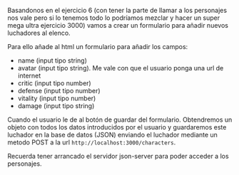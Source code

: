 Basandonos en el ejercicio 6 (con tener la parte de llamar a los personajes nos vale pero si lo tenemos todo lo podríamos mezclar y hacer un super mega ultra ejercicio 3000) vamos a crear un formulario para añadir nuevos luchadores al elenco.

Para ello añade al html un formulario para añadir los campos:

- name (input tipo string)
- avatar (input tipo string). Me vale con que el usuario ponga una url de internet
- critic (input tipo number)
- defense (input tipo number)
- vitality (input tipo number)
- damage (input tipo string)

Cuando el usuario le de al botón de guardar del formulario. Obtendremos un objeto con todos los datos introducidos por el usuario y guardaremos este luchador en la base de datos (JSON) enviando el luchador mediante un metodo POST a la url `http://localhost:3000/characters`.

Recuerda tener arrancado el servidor json-server para poder acceder a los personajes.



